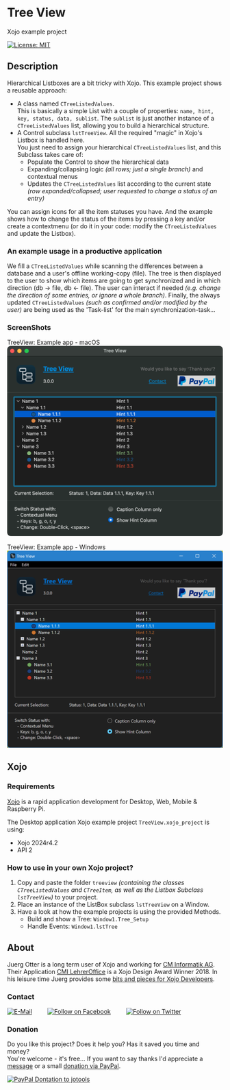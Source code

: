 # Tree View
Xojo example project

[![License: MIT](https://img.shields.io/badge/License-MIT-green.svg)](LICENSE)

## Description
Hierarchical Listboxes are a bit tricky with Xojo. This example project shows
a reusable approach:
- A class named ```CTreeListedValues```.  
  This is basically a simple List with a couple of properties: ```name, hint, key, status, data, sublist```. The ```sublist``` is just another instance of a ```CTreeListedValues``` list, allowing you to build a hierarchical structure.
- A Control subclass ```lstTreeView```.
  All the required "magic" in Xojo's Listbox is handled here.  
  You just need to assign your hierarchical ```CTreeListedValues``` list,
  and this Subclass takes care of:
  - Populate the Control to show the hierarchical data
  - Expanding/collapsing logic *(all rows; just a single branch)* and
    contextual menus
  - Updates the ```CTreeListedValues``` list according to the current state
    *(row expanded/collapsed; user requested to change a status of an entry)*

You can assign icons for all the item statuses you have. And the example shows how to change the status of the items by pressing a key and/or create a contextmenu (or do it in your code: modify the ```CTreeListedValues``` and update the Listbox).

### An example usage in a productive application
We fill a ```CTreeListedValues``` while scanning the differences between a database and a user's offline working-copy (file). The tree is then displayed to the user to show which items are going to get synchronized and in which direction (db -> file, db <- file). The user can interact if needed *(e.g. change the direction of some entries, or ignore a whole branch)*. Finally, the always updated ```CTreeListedValues``` *(such as confirmed and/or modified by the user)* are being used as the 'Task-list' for the main synchronization-task... 

### ScreenShots
TreeView: Example app - macOS  
![ScreenShot: Example App macOS](screenshots/TreeView_macOS.png?raw=true)

TreeView: Example app - Windows  
![ScreenShot: Example App Windows](screenshots/TreeView_Windows.png?raw=true)

## Xojo
### Requirements
[Xojo](https://www.xojo.com/) is a rapid application development for Desktop, Web, Mobile & Raspberry Pi.  

The Desktop application Xojo example project ```TreeView.xojo_project``` is using:
- Xojo 2024r4.2
- API 2

### How to use in your own Xojo project?
1. Copy and paste the folder ```treeview``` *(containing the classes ```CTreeListedValues``` and ```CTreeItem```, as well as the Listbox Subclass ```lstTreeView```)* to your project.
2. Place an instance of the ListBox subclass ```lstTreeView``` on a Window.
3. Have a look at how the example projects is using the provided Methods.  
   - Build and show a Tree: ```Window1.Tree_Setup```
   - Handle Events: ```Window1.lstTree```

## About
Juerg Otter is a long term user of Xojo and working for [CM Informatik AG](https://cmiag.ch/). Their Application [CMI LehrerOffice](https://cmi-bildung.ch/) is a Xojo Design Award Winner 2018. In his leisure time Juerg provides some [bits and pieces for Xojo Developers](https://www.jo-tools.ch/).

### Contact
[![E-Mail](https://img.shields.io/static/v1?style=social&label=E-Mail&message=xojo@jo-tools.ch)](mailto:xojo@jo-tools.ch)
&emsp;&emsp;
[![Follow on Facebook](https://img.shields.io/static/v1?style=social&logo=facebook&label=Facebook&message=juerg.otter)](https://www.facebook.com/juerg.otter)
&emsp;&emsp;
[![Follow on Twitter](https://img.shields.io/twitter/follow/juergotter?style=social)](https://twitter.com/juergotter)

### Donation
Do you like this project? Does it help you? Has it saved you time and money?  
You're welcome - it's free... If you want to say thanks I'd appreciate a [message](mailto:xojo@jo-tools.ch) or a small [donation via PayPal](https://paypal.me/jotools).  

[![PayPal Dontation to jotools](https://img.shields.io/static/v1?style=social&logo=paypal&label=PayPal&message=jotools)](https://paypal.me/jotools)

